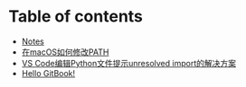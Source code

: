 # Table of contents

* [Notes](README.md)
* [在macOS如何修改PATH](macos-path.md)
* [VS Code编辑Python文件提示unresolved import的解决方案](vscode-linting.md)
* [Hello GitBook!](hello-gitbook.md)


